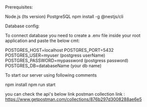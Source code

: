 Prerequisites:

Node.js (lts version)
PostgreSQL
npm install -g @nestjs/cli

Database config:

To connect database you need to create a .env file inside your root application and paste the below cmt:

POSTGRES_HOST=localhost
POSTGRES_PORT=5432
POSTGRES_USER=myuser (postgress userName)
POSTGRES_PASSWORD=mypassword (postgress password)
POSTGRES_DB=databaseName (your db name)

To start our server using following comments

npm install
npm run start

you can check the api's below link
postman collection link : https://www.getpostman.com/collections/876b297d3008288ae6e5
